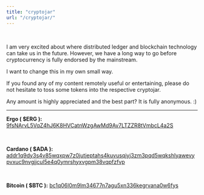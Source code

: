 ```yaml
---
title: "cryptojar"
url: "/cryptojar/"
---
```


<br>

I am very excited about where distributed ledger and blockchain technology can take us in the future. However, we have a long way to go before cryptocurrency is fully endorsed by the mainstream.

I want to change this in my own small way.

If you found any of my content remotely useful or entertaining, please do not hesitate to toss some tokens into the respective cryptojar.

Any amount is highly appreciated and the best part? It is fully anonymous. :)

<hr>

__Ergo ( $ERG ):__
[9fsNArvL5VqZ4hJ6K8HVCatnWzgAwMd9Av7LTZZR8tVmbcL4a2S](https://explorer.ergoplatform.com/en/addresses/9fsNArvL5VqZ4hJ6K8HVCatnWzgAwMd9Av7LTZZR8tVmbcL4a2S)

<br>

__Cardano ( $ADA ):__ [addr1q9dy3s4v85wqxpw7z0jutjeptahs4kuvusqjyj3zm3pqd5wqkshlyawevypvxuc9nvgjjcul5e4q0ymrshyxvgpm38vqpfzfvp](https://cardanoscan.io/address/addr1q9dy3s4v85wqxpw7z0jutjeptahs4kuvusqjyj3zm3pqd5wqkshlyawevypvxuc9nvgjjcul5e4q0ymrshyxvgpm38vqpfzfvp)

<br>

__Bitcoin ( $BTC ):__ [bc1q06l0m9lm34677n7agu5xn336kegrvana0w6fys](https://mempool.space/address/bc1q06l0m9lm34677n7agu5xn336kegrvana0w6fys)

<br>
